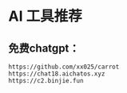 # AI 工具推荐

## 免费chatgpt：

    https://github.com/xx025/carrot
    https://chat18.aichatos.xyz
    https://c2.binjie.fun